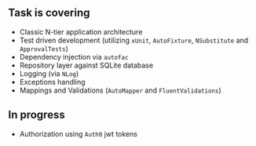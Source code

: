 ## Task is covering

- Classic N-tier application architecture
- Test driven development (utilizing `xUnit`, `AutoFixture`, `NSubstitute` and `ApprovalTests`)
- Dependency injection via `autofac`
- Repository layer against SQLite database 
- Logging (via `NLog`)
- Exceptions handling
- Mappings and Validations (`AutoMapper` and `FluentValidations`)

## In progress
- Authorization using `Auth0` jwt tokens
